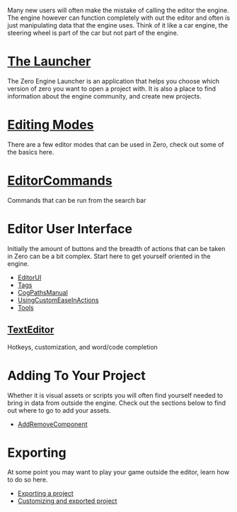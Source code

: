 Many new users will often make the mistake of calling the editor the engine. The engine however can function completely with out the editor and often is just manipulating data that the engine uses. Think of it like a car engine, the steering wheel is part of the car but not part of the engine.

 # [The Launcher](https://github.com/zeroengineteam/ZeroDocs/blob/master/zero_editor_documentation/zeromanual/editor/launcher.markdown)
The Zero Engine Launcher is an application that helps you choose which version of zero you want to open a project with. It is also a place to find information about the engine community, and create new projects.

 # [Editing Modes](https://github.com/zeroengineteam/ZeroDocs/blob/master/zero_editor_documentation/zeromanual/editor/editmode.markdown)
There are a few editor modes that can be used in Zero, check out some of the basics here.

 #  [EditorCommands](https://github.com/zeroengineteam/ZeroDocs/blob/master/zero_editor_documentation/zeromanual/editor/editorcommands.markdown)
Commands that can be run from the search bar

 # Editor User Interface
Initially the amount of buttons and the breadth of actions that can be taken in Zero can be a bit complex. Start here to get yourself oriented in the engine.
- [EditorUI](https://github.com/zeroengineteam/ZeroDocs/blob/master/zero_editor_documentation/zeromanual/editor/editorui.markdown)
- [Tags](https://github.com/zeroengineteam/ZeroDocs/blob/master/zero_editor_documentation/zeromanual/editor/tags.markdown)
- [CogPathsManual](https://github.com/zeroengineteam/ZeroDocs/blob/master/zero_editor_documentation/zeromanual/editor/cogpathsmanual.markdown)
- [UsingCustomEaseInActions](https://github.com/zeroengineteam/ZeroDocs/blob/master/zero_editor_documentation/zeromanual/editor/usingcustomeaseinactions.markdown)
- [Tools](https://github.com/zeroengineteam/ZeroDocs/blob/master/zero_editor_documentation/zeromanual/editor/tools.markdown)

 ## [TextEditor](https://github.com/zeroengineteam/ZeroDocs/blob/master/zero_editor_documentation/zeromanual/editor/texteditor.markdown)
Hotkeys, customization, and word/code completion
 # Adding To Your Project


Whether it is visual assets or scripts you will often find yourself needed to bring in data from outside the engine. Check out the sections below to find out where to go to add your assets.
- [AddRemoveComponent](https://github.com/zeroengineteam/ZeroDocs/blob/master/zero_editor_documentation/zeromanual/editor/addremovecomponent.markdown)

 # Exporting


At some point you may want to play your game outside the editor, learn how to do so here.
- [Exporting a project](https://github.com/zeroengineteam/ZeroDocs/blob/master/zero_editor_documentation/zeromanual/editor/exportanproject.markdown)
- [Customizing and exported project](https://github.com/zeroengineteam/ZeroDocs/blob/master/zero_editor_documentation/zeromanual/editor/customizeexportedgame.markdown)
 

 